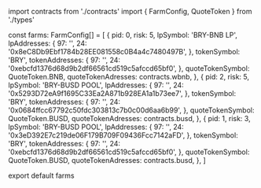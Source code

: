 import contracts from './contracts'
import { FarmConfig, QuoteToken } from './types'

const farms: FarmConfig[] = [
  {
    pid: 0,
    risk: 5,
    lpSymbol: 'BRY-BNB LP',
    lpAddresses: {
      97: '',
      24: '0x8eC8Db9Ebf1784b28EE081558c0B4a4c7480497B',
    },
    tokenSymbol: 'BRY',
    tokenAddresses: {
      97: '',
    24: '0xebcfd1376d68d9b2df66561cd519c5afccd65bf0',
    },
    quoteTokenSymbol: QuoteToken.BNB,
    quoteTokenAdresses: contracts.wbnb,
  },
  {
    pid: 2,
    risk: 5,
    lpSymbol: 'BRY-BUSD POOL',
    lpAddresses: {
      97: '',
      24: '0x5293D72eA9f1695C33Ea2A871b928EA1a1b73ee7',
    },
    tokenSymbol: 'BRY',
    tokenAddresses: {
      97: '',
      24: '0x0684ffcc67792c50fdc303813c7b0c00d6aa6b99',
    },
    quoteTokenSymbol: QuoteToken.BUSD,
    quoteTokenAdresses: contracts.busd,
  },
  {
    pid: 1,
    risk: 3,
    lpSymbol: 'BRY-BUSD POOL',
    lpAddresses: {
      97: '',
      24: '0x3eD392E7c219de06F179B709F09436Fcc7142aFD',
    },
    tokenSymbol: 'BRY',
    tokenAddresses: {
      97: '',
      24: '0xebcfd1376d68d9b2df66561cd519c5afccd65bf0',
    },
    quoteTokenSymbol: QuoteToken.BUSD,
    quoteTokenAdresses: contracts.busd,
  },
]

export default farms

